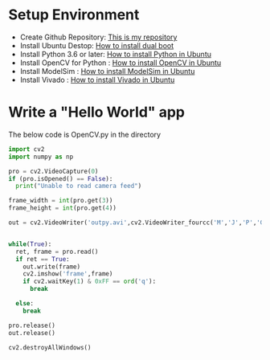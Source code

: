 # Setup Environment
- Create Github Repository: [This is my repository](https://github.com/18520381/434_Project_10)
- Install Ubuntu Destop: [How to install dual boot](https://quantrimang.com/cach-cai-ubuntu-song-song-voi-windows-bang-usb-148331)
- Install Python 3.6 or later: [How to install Python in Ubuntu](https://phoenixnap.com/kb/install-pip-windows)
- Install OpenCV for Python : [How to install OpenCV in Ubuntu](https://docs.opencv.org/master/d2/de6/tutorial_py_setup_in_ubuntu.html?fbclid=IwAR35GtZdqDXTJJInN_cqtHezxizclsA4ULvCqrVVEjCpeZ4-ScbQuCt9l7I)
- Install ModelSim : [How to install ModelSim in Ubuntu](https://www.youtube.com/watch?v=5y1zwylqgUM)
- Install Vivado : [How to install Vivado in Ubuntu](https://github.com/18520381/434_Project_10/blob/main/Project/Week%201/Vivado_Install_Guide.pdf)

# Write a "Hello World" app

The below code is OpenCV.py in the directory 

```python
import cv2
import numpy as np

pro = cv2.VideoCapture(0)
if (pro.isOpened() == False): 
  print("Unable to read camera feed")

frame_width = int(pro.get(3))
frame_height = int(pro.get(4))

out = cv2.VideoWriter('outpy.avi',cv2.VideoWriter_fourcc('M','J','P','G'), 10, (frame_width,frame_height))


while(True):
  ret, frame = pro.read()
  if ret == True: 
    out.write(frame)
    cv2.imshow('frame',frame)
    if cv2.waitKey(1) & 0xFF == ord('q'):
      break

  else:
    break 

pro.release()
out.release()

cv2.destroyAllWindows()
```
